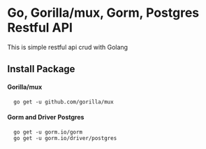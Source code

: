 # Go, Gorilla/mux, Gorm, Postgres Restful API

This is simple restful api crud with Golang

## Install Package

#### Gorilla/mux

```
  go get -u github.com/gorilla/mux
```

#### Gorm and Driver Postgres

```
  go get -u gorm.io/gorm
  go get -u gorm.io/driver/postgres
```
